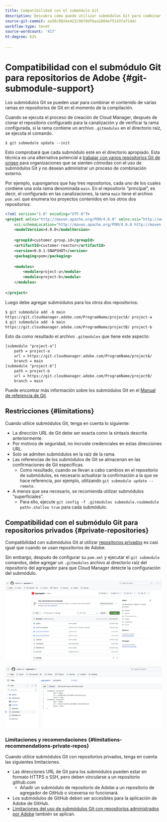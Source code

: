 ```yaml
---
title: Compatibilidad con el submódulo Git
description: Descubra cómo puede utilizar submódulos Git para combinar el contenido de varias ramas en repositorios Git en el momento de la compilación.
source-git-commit: aa30c0024e422c96f0dfbaa2804e75143faf14dc
workflow-type: tm+mt
source-wordcount: '417'
ht-degree: 62%

---
```



# Compatibilidad con el submódulo Git para repositorios de Adobe {#git-submodule-support}

Los submódulos Git se pueden usar para combinar el contenido de varias ramas en repositorios de Git en el momento de la compilación.

Cuando se ejecuta el proceso de creación de Cloud Manager, después de clonar el repositorio configurado para la canalización y de verificar la rama configurada, si la rama contiene un archivo `.gitmodules` en el directorio raíz, se ejecuta el comando.

```
$ git submodule update --init
```

Esto comprobará que cada submódulo esté en el directorio apropiado. Esta técnica es una alternativa potencial a [trabajar con varios repositorios Git de origen](/help/managing-code/multiple-git-repos.md) para organizaciones que se sienten cómodas con el uso de submódulos Git y no desean administrar un proceso de combinación externo.

Por ejemplo, supongamos que hay tres repositorios, cada uno de los cuales contiene una sola rama denominada `main`. En el repositorio “principal”, es decir, el configurado en las canalizaciones, la rama `main` tiene el archivo `pom.xml` que enumera los proyectos contenidos en los otros dos repositorios:

```xml
<?xml version="1.0" encoding="UTF-8"?>
<project xmlns="http://maven.apache.org/POM/4.0.0" xmlns:xsi="http://www.w3.org/2001/XMLSchema-instance"
    xsi:schemaLocation="http://maven.apache.org/POM/4.0.0 http://maven.apache.org/maven-v4_0_0.xsd">
    <modelVersion>4.0.0</modelVersion>
   
    <groupId>customer.group.id</groupId>
    <artifactId>customer-reactor</artifactId>
    <version>0.0.1-SNAPSHOT</version>
    <packaging>pom</packaging>
   
    <modules>
        <module>project-a</module>
        <module>project-b</module>
    </modules>
   
</project>
```

Luego debe agregar submódulos para los otros dos repositorios:

```shell
$ git submodule add -b main https://git.cloudmanager.adobe.com/ProgramName/projectA/ project-a
$ git submodule add -b main https://git.cloudmanager.adobe.com/ProgramName/projectB/ project-b
```

Esto da como resultado el archivo `.gitmodules` que tiene este aspecto:

```text
[submodule "project-a"]
    path = project-a
    url = https://git.cloudmanager.adobe.com/ProgramName/projectA/
    branch = main
[submodule "project-b"]
    path = project-b
    url = https://git.cloudmanager.adobe.com/ProgramName/projectB/
    branch = main
```

Puede encontrar más información sobre los submódulos Git en el [Manual de referencia de Git](https://git-scm.com/book/en/v2/Git-Tools-Submodules).

## Restricciones     {#limitations}

Cuando utilice submódulos Git, tenga en cuenta lo siguiente:

* La dirección URL de Git debe ser exacta como la sintaxis descrita anteriormente.
* Por motivos de seguridad, no incruste credenciales en estas direcciones URL.
* Solo se admiten submódulos en la raíz de la rama.
* Las referencias de los submódulos de Git se almacenan en las confirmaciones de Git específicas.
   * Como resultado, cuando se llevan a cabo cambios en el repositorio de submódulos, es necesario actualizar la confirmación a la que se hace referencia, por ejemplo, utilizando `git submodule update --remote`.
* A menos que sea necesario, se recomienda utilizar submódulos “superficiales”.
   * Para ello, ejecute `git config -f .gitmodules submodule.<submodule path>.shallow true` para cada submódulo.


## Compatibilidad con el submódulo Git para repositorios privados {#private-repositories}

Compatibilidad con submódulos Git al utilizar [repositorios privados](private-repositories.md) es casi igual que cuando se usan repositorios de Adobe.

Sin embargo, después de configurar su `pom.xml` y ejecutar el `git submodule` comandos, debe agregar un `.gitmodules` archivo al directorio raíz del repositorio del agregador para que Cloud Manager detecte la configuración del submódulo.

![archivo .gitmodules](assets/gitmodules.png)

![Agregador](assets/aggregator.png)

### Limitaciones y recomendaciones {#limitations-recommendations-private-repos}

Cuando utilice submódulos Git con repositorios privados, tenga en cuenta las siguientes limitaciones.

* Las direcciones URL de Git para los submódulos pueden estar en formato HTTPS o SSH, pero deben vincularse a un repositorio github.com
   * Añadir un submódulo de repositorio de Adobe a un repositorio de agregador de GitHub o viceversa no funcionará.
* Los submódulos de GitHub deben ser accesibles para la aplicación de Adobe de GitHub.
* [Limitaciones del uso de submódulos Git con repositorios administrados por Adobe](#limitations-recommendations) también se aplican.